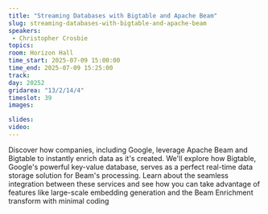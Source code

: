 ```yaml
---
title: "Streaming Databases with Bigtable and Apache Beam"
slug: streaming-databases-with-bigtable-and-apache-beam
speakers:
 - Christopher Crosbie
topics:
room: Horizon Hall
time_start: 2025-07-09 15:00:00
time_end: 2025-07-09 15:25:00
track: 
day: 20252
gridarea: "13/2/14/4"
timeslot: 39
images: 

slides:
video:
---
```


Discover how companies, including Google, leverage Apache Beam and Bigtable to instantly enrich data as it's created. We'll explore how Bigtable, Google's powerful key-value database, serves as a perfect real-time data storage solution for Beam's processing. Learn about the seamless integration between these services and see how you can take advantage of features like large-scale embedding generation and the Beam Enrichment transform with minimal coding